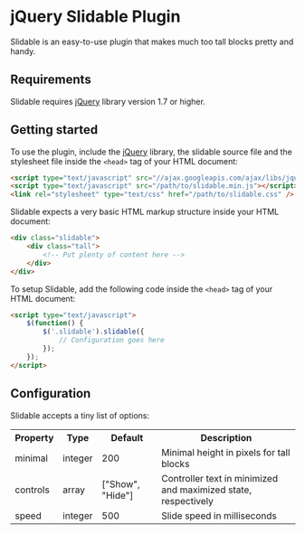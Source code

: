 jQuery Slidable Plugin
======================

Slidable is an easy-to-use plugin that makes much too tall blocks pretty and handy.

Requirements
------------
Slidable requires [jQuery](http://jquery.com/download/) library version 1.7 or higher.


Getting started
---------------

To use the plugin, include the [jQuery](http://jquery.com) library, the slidable source file and the stylesheet file inside the `<head>` tag of your HTML document:

```html
<script type="text/javascript" src="//ajax.googleapis.com/ajax/libs/jquery/1.8.0/jquery.min.js"></script>
<script type="text/javascript" src="/path/to/slidable.min.js"></script>
<link rel="stylesheet" type="text/css" href="/path/to/slidable.css" />
```

Slidable expects a very basic HTML markup structure inside your HTML document:

```html
<div class="slidable">
	<div class="tall">
		<!-- Put plenty of content here -->
	</div>
</div>
```

To setup Slidable, add the following code inside the `<head>` tag of your HTML document:

```html
<script type="text/javascript">
	$(function() {
		$('.slidable').slidable({
			// Configuration goes here
		});
	});
</script>
```

Configuration
-------------

Slidable accepts a tiny list of options:

<table>
	<tr>
		<th>Property</th>
		<th>Type</th>
		<th>Default</th>
		<th>Description</th>
	</tr>
	<tr>
		<td>minimal</td>
		<td>integer</td>
		<td>200</td>
		<td>Minimal height in pixels for tall blocks</td>
	</tr>
	<tr>
		<td>controls</td>
		<td>array</td>
		<td>["Show", "Hide"]</td>
		<td>Controller text in minimized and maximized state, respectively</td>
	</tr>
	<tr>
		<td>speed</td>
		<td>integer</td>
		<td>500</td>
		<td>Slide speed in milliseconds</td>
	</tr>
</table>
